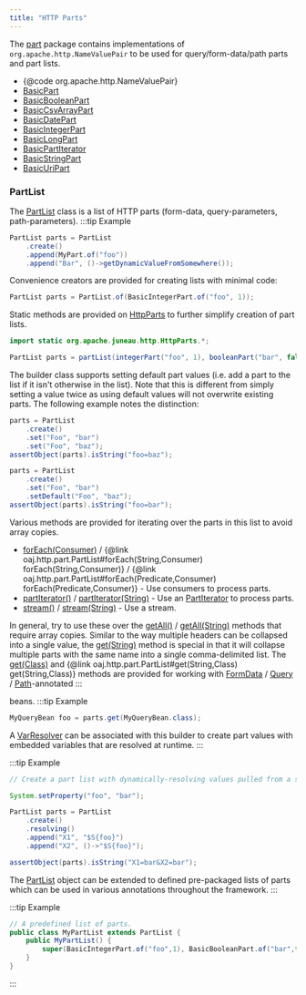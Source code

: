 ```yaml
---
title: "HTTP Parts"
---
```


The [part](../apidocs/org/apache/juneau/http/part.html) package contains implementations of `org.apache.http.NameValuePair` to be used for query/form-data/path parts and part lists.
- \{@code org.apache.http.NameValuePair\}
- [BasicPart](../apidocs/org/apache/juneau/http/part/BasicPart.html)
- [BasicBooleanPart](../apidocs/org/apache/juneau/http/part/BasicBooleanPart.html)
- [BasicCsvArrayPart](../apidocs/org/apache/juneau/http/part/BasicCsvArrayPart.html)
- [BasicDatePart](../apidocs/org/apache/juneau/http/part/BasicDatePart.html)
- [BasicIntegerPart](../apidocs/org/apache/juneau/http/part/BasicIntegerPart.html)
- [BasicLongPart](../apidocs/org/apache/juneau/http/part/BasicLongPart.html)
- [BasicPartIterator](../apidocs/org/apache/juneau/http/part/BasicPartIterator.html)
- [BasicStringPart](../apidocs/org/apache/juneau/http/part/BasicStringPart.html)
- [BasicUriPart](../apidocs/org/apache/juneau/http/part/BasicUriPart.html)

### PartList

The [PartList](../apidocs/org/apache/juneau/http/part/PartList.html) class is a list of HTTP parts (form-data, query-parameters, path-parameters).
:::tip Example


```java
PartList parts = PartList
    .create()
    .append(MyPart.of("foo"))
    .append("Bar", ()->getDynamicValueFromSomewhere());
```


Convenience creators are provided for creating lists with minimal code:

```java
PartList parts = PartList.of(BasicIntegerPart.of("foo", 1));
```


Static methods are provided on [HttpParts](../apidocs/org/apache/juneau/http/HttpParts.html) to further simplify creation of part lists.

```java
import static org.apache.juneau.http.HttpParts.*;

PartList parts = partList(integerPart("foo", 1), booleanPart("bar", false));
```


The builder class supports setting default part values (i.e. add a part to the list if it isn't otherwise in the list).
Note that this is different from simply setting a value twice as using default values will not overwrite existing
parts.
The following example notes the distinction:

```java
parts = PartList
    .create()
    .set("Foo", "bar")
    .set("Foo", "baz");
assertObject(parts).isString("foo=baz");

parts = PartList
    .create()
    .set("Foo", "bar")
    .setDefault("Foo", "baz");
assertObject(parts).isString("foo=bar");
```


Various methods are provided for iterating over the parts in this list to avoid array copies.
- [forEach(Consumer)](../apidocs/org/apache/juneau/http/part/PartList.html#forEach(Consumer)) / \{@link oaj.http.part.PartList#forEach(String,Consumer) forEach(String,Consumer)\} / \{@link oaj.http.part.PartList#forEach(Predicate,Consumer) forEach(Predicate,Consumer)\} - Use consumers to process parts.
- [partIterator()](../apidocs/org/apache/juneau/http/part/PartList.html#partIterator()) / [partIterator(String)](../apidocs/org/apache/juneau/http/part/PartList.html#partIterator(String)) - Use an [PartIterator](../apidocs/org/apache/juneau/http/part/PartIterator.html) to process parts.
- [stream()](../apidocs/org/apache/juneau/http/part/PartList.html#stream()) / [stream(String)](../apidocs/org/apache/juneau/http/part/PartList.html#stream(String)) - Use a stream.

In general, try to use these over the [getAll()](../apidocs/org/apache/juneau/http/part/PartList.html#getAll()) / [getAll(String)](../apidocs/org/apache/juneau/http/part/PartList.html#getAll(String)) methods that require array copies.
Similar to the way multiple headers can be collapsed into a single value, the [get(String)](../apidocs/org/apache/juneau/http/part/PartList.html#get(String)) method is special in that it will collapse multiple parts with the same name into
a single comma-delimited list.
The [get(Class)](../apidocs/org/apache/juneau/http/part/PartList.html#get(Class)) and \{@link oaj.http.part.PartList#get(String,Class) get(String,Class)\} methods are provided for working with [FormData](../apidocs/org/apache/juneau/http/annotation/FormData.html) / [Query](../apidocs/org/apache/juneau/http/annotation/Query.html) / [Path](../apidocs/org/apache/juneau/http/annotation/Path.html)-annotated
:::

beans.
:::tip Example


```java
MyQueryBean foo = parts.get(MyQueryBean.class);
```


A [VarResolver](../apidocs/org/apache/juneau/svl/VarResolver.html) can be associated with this builder to create part values with embedded variables that
are resolved at runtime.
:::

:::tip Example


```java
// Create a part list with dynamically-resolving values pulled from a system property.

System.setProperty("foo", "bar");

PartList parts = PartList
    .create()
    .resolving()
    .append("X1", "$S{foo}")
    .append("X2", ()->"$S{foo}");

assertObject(parts).isString("X1=bar&X2=bar");
```


The [PartList](../apidocs/org/apache/juneau/http/part/PartList.html) object can be extended to defined pre-packaged lists of parts which can be used in various
annotations throughout the framework.
:::

:::tip Example


```java
// A predefined list of parts.
public class MyPartList extends PartList {
    public MyPartList() {
        super(BasicIntegerPart.of("foo",1), BasicBooleanPart.of("bar",false));
    }
}

```

:::
